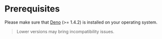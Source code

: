 # Prerequisites
Please make sure that [Deno](https://deno.land) (>= 1.4.2) is installed on your operating system.
> Lower versions may bring incompatibility issues.
